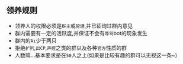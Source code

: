 ## 领养规则

- 领养人的权限必须是`群主`或`管理`,并已征询过群内意见
- 群内需要有一定的活跃度,并保证不会有`辱骂`bot的现象发生
- 群内的`Ai`少于两只
- 拒绝`扩列`,`出CP`,`声控`之类的群以及各种`官方`性质的群
- 人数嘛…基本要求是在`50`人之上(如果是比较有趣的群可以无视这一条~)